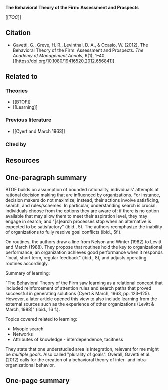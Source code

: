 **The Behavioral Theory of the Firm: Assessment and Prospects**

[[_TOC_]]

## Citation
* Gavetti, G., Greve, H. R., Levinthal, D. A., & Ocasio, W. (2012). The Behavioral Theory of the Firm: Assessment and Prospects. *The Academy of Management Annals*, 6(1), 1–40. [[https://doi.org/10.1080/19416520.2012.656841]]

## Related to

### Theories
* [[BTOF]]
* [[Learning]]

### Previous literature
* [[Cyert and March 1963]]

### Cited by

## Resources

## One-paragraph summary

BTOF builds on assumption of bounded rationality, individuals' attempts at rational decision making that are influenced by organizations. For instance, decision makers do not maximize; instead, their actions involve satisficing, search, and rules/schemes. In particular, understanding search is crucial: individuals choose from the options they are aware of; if there is no option available that may allow them to meet their aspiration level, they may engage in search; and "[s]earch processes stop when an alternative is expected to be satisfactory" (ibid., 5). The authors reemphasize the inability of organizations to fully resolve goal conflicts (ibid., 5f.).

On routines, the authors draw a line from Nelson and Winter (1982) to Levitt and March (1988). They propose that routines hold the key to organizational performance; an organization achieves good performance when it responds "local, short term, regular feedback" (ibid., 8), and adjusts operating routines accordingly.

Summary of learning:

"The Behavioral Theory of the Firm saw learning as a relational concept that included reinforcement of attention rules and search paths that proved successful in generating solutions (Cyert & March, 1963, pp. 123–125). However, a later article opened this view to also include learning from the external sources such as the experience of other organizations (Levitt & March, 1988)" (ibid., 16 f.).

Topics covered related to learning:

* Myopic search
* Networks
* Attributes of knowledge - interdependence, tacitness

They state that one understudied area is integration, relevant for me might be *multiple goals*. Also called "plurality of goals". Overall, Gavetti et al. (2012) calls for the creation of a behavioral theory of inter- and intra-organizational behavior.

## One-page summary